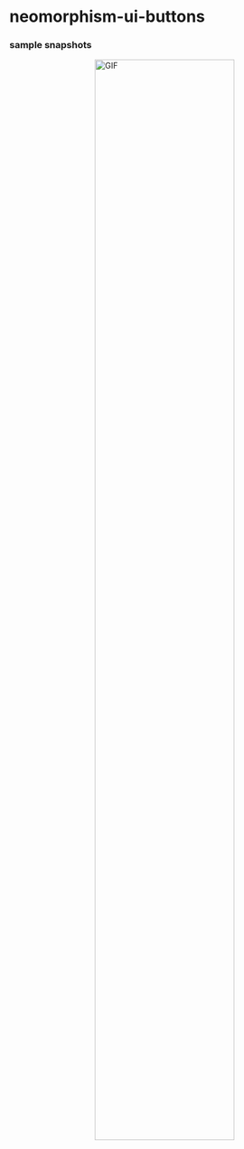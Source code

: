 # neomorphism-ui-buttons
<h3>sample snapshots</h3>
<img align="right" alt="GIF" src="https://github.com/souvikguria98/neomorphism-ui-buttons/blob/master/snap1.png" width="70%" />
